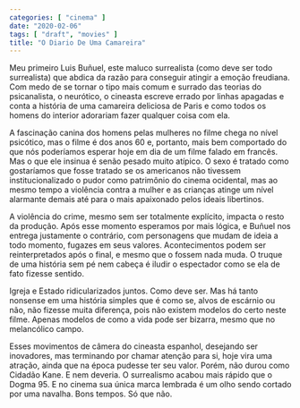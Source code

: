 ```yaml
---
categories: [ "cinema" ]
date: "2020-02-06"
tags: [ "draft", "movies" ]
title: "O Diario De Uma Camareira"
---
```

Meu primeiro Luis Buñuel, este maluco surrealista (como deve ser todo
surrealista) que abdica da razão para conseguir atingir a emoção
freudiana. Com medo de se tornar o tipo mais comum e surrado das teorias
do psicanalista, o neurótico, o cineasta escreve errado por linhas
apagadas e conta a história de uma camareira deliciosa de Paris e como
todos os homens do interior adorariam fazer qualquer coisa com ela.

A fascinação canina dos homens pelas mulheres no filme chega no nível
psicótico, mas o filme é dos anos 60 e, portanto, mais bem comportado
do que nós poderíamos esperar hoje em dia de um filme falado em
francês. Mas o que ele insinua é senão pesado muito atípico. O sexo é
tratado como gostaríamos que fosse tratado se os americanos não tivessem
institucionalizado o pudor como patrimônio do cinema ocidental, mas ao
mesmo tempo a violência contra a mulher e as crianças atinge um nível
alarmante demais até para o mais apaixonado pelos ideais libertinos.

A violência do crime, mesmo sem ser totalmente explícito, impacta o
resto da produção. Após esse momento esperamos por mais lógica, e
Buñuel nos entrega justamente o contrário, com personagens que mudam
de ideia a todo momento, fugazes em seus valores. Acontecimentos podem
ser reinterpretados após o final, e mesmo que o fossem nada muda. O
truque de uma história sem pé nem cabeça é iludir o espectador como
se ela de fato fizesse sentido.

Igreja e Estado ridicularizados juntos. Como deve ser. Mas há tanto
nonsense em uma história simples que é como se, alvos de escárnio ou
não, não fizesse muita diferença, pois não existem modelos do certo
neste filme. Apenas modelos de como a vida pode ser bizarra, mesmo que
no melancólico campo.

Esses movimentos de câmera do cineasta espanhol, desejando ser
inovadores, mas terminando por chamar atenção para si, hoje vira uma
atração, ainda que na época pudesse ter seu valor. Porém, não durou
como Cidadão Kane. E nem deveria. O surrealismo acabou mais rápido
que o Dogma 95. E no cinema sua única marca lembrada é um olho sendo
cortado por uma navalha. Bons tempos. Só que não.
